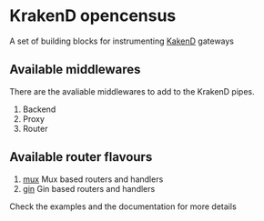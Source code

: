 KrakenD opencensus
====

A set of building blocks for instrumenting [KakenD](http://www.krakend.io) gateways

## Available middlewares

There are the avaliable middlewares to add to the KrakenD pipes.

1. Backend
2. Proxy
3. Router

## Available router flavours

1. [mux](github.com/Ya-Rus/krakend-opencensus/blob/master/mux) Mux based routers and handlers
2. [gin](github.com/Ya-Rus/krakend-opencensus/blob/master/gin) Gin based routers and handlers

Check the examples and the documentation for more details
